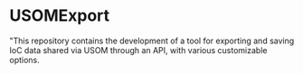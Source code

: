# USOMExport
"This repository contains the development of a tool for exporting and saving IoC data shared via USOM through an API, with various customizable options.
